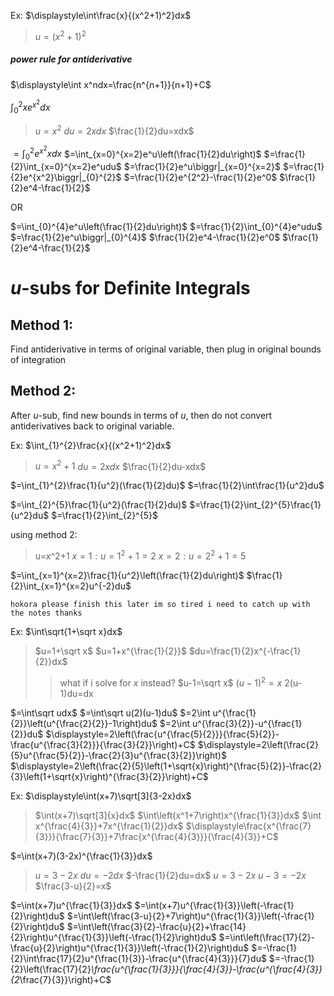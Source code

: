 Ex: $\displaystyle\int\frac{x}{(x^2+1)^2}dx$
> $u=(x^2+1)^2$


##### power rule for antiderivative
$\displaystyle\int x^ndx=\frac{n^{n+1}}{n+1}+C$


$\int_{0}^{2}xe^{x^2}dx$
> $u=x^2$
> $du=2xdx$
> $\frac{1}{2}du=xdx$

$=\int_{0}^{2}e^{x^2}xdx$
$=\int_{x=0}^{x=2}e^u\left(\frac{1}{2}du\right)$
$=\frac{1}{2}\int_{x=0}^{x=2}e^udu$
$=\frac{1}{2}e^u\biggr|_{x=0}^{x=2}$
$=\frac{1}{2}e^{x^2}\biggr|_{0}^{2}$
$=\frac{1}{2}e^{2^2}-\frac{1}{2}e^0$
$\frac{1}{2}e^4-\frac{1}{2}$

OR

$=\int_{0}^{4}e^u\left(\frac{1}{2}du\right)$
$=\frac{1}{2}\int_{0}^{4}e^udu$
$=\frac{1}{2}e^u\biggr|_{0}^{4}$
$\frac{1}{2}e^4-\frac{1}{2}e^0$
$\frac{1}{2}e^4-\frac{1}{2}$


# $u$-subs for Definite Integrals
## Method 1:
Find antiderivative in terms of original variable, then plug in original bounds of integration
## Method 2:
After $u$-sub, find new bounds in terms of $u$, then do not convert antiderivatives back to original variable.

Ex:
$\int_{1}^{2}\frac{x}{(x^2+1)^2}dx$
> $u=x^2+1$
> $du=2xdx$
> $\frac{1}{2}du-xdx$

$=\int_{1}^{2}\frac{1}{u^2}(\frac{1}{2}du)$
$=\frac{1}{2}\int\frac{1}{u^2}du$


$=\int_{2}^{5}\frac{1}{u^2}(\frac{1}{2}du)$
$=\frac{1}{2}\int_{2}^{5}\frac{1}{u^2}du$
$=\frac{1}{2}\int_{2}^{5}$

using method 2:
> u=x^2+1
> $x=1:u=1^2+1=2$
> $x=2:u=2^2+1=5$

$=\int_{x=1}^{x=2}\frac{1}{u^2}\left(\frac{1}{2}du\right)$
$\frac{1}{2}\int_{x=1}^{x=2}u^{-2}du$

`hokora please finish this later im so tired i need to catch up with the notes thanks`


Ex: $\int\sqrt{1+\sqrt x}dx$
> $u=1+\sqrt x$
> $u=1+x^{\frac{1}{2}}$
> $du=\frac{1}{2}x^{-\frac{1}{2}}dx$
>>what if i solve for $x$ instead?
>>$u-1=\sqrt x$
>>$(u-1)^2=x$
>>2(u-1)du=dx

$=\int\sqrt udx$
$=\int\sqrt u(2)(u-1)du$
$=2\int u^{\frac{1}{2}}\left(u^{\frac{2}{2}}-1\right)du$
$=2\int u^{\frac{3}{2}}-u^{\frac{1}{2}}du$
$\displaystyle=2\left(\frac{u^{\frac{5}{2}}}{\frac{5}{2}}-\frac{u^{\frac{3}{2}}}{\frac{3}{2}}\right)+C$
$\displaystyle=2\left(\frac{2}{5}u^{\frac{5}{2}}-\frac{2}{3}u^{\frac{3}{2}}\right)$
$\displaystyle=2\left(\frac{2}{5}\left(1+\sqrt{x}\right)^{\frac{5}{2}}-\frac{2}{3}\left(1+\sqrt{x}\right)^{\frac{3}{2}}\right)+C$



Ex: $\displaystyle\int(x+7)\sqrt[3]{3-2x}dx$
> $\int(x+7)\sqrt[3]{x}dx$
> $\int\left(x^1+7\right)x^{\frac{1}{3}}dx$
> $\int x^{\frac{4}{3}}+7x^{\frac{1}{2}}dx$
> $\displaystyle\frac{x^{\frac{7}{3}}}{\frac{7}{3}}+7\frac{x^{\frac{4}{3}}}{\frac{4}{3}}+C$

$=\int(x+7)(3-2x)^{\frac{1}{3}}dx$

> $u=3-2x$
> $du=-2dx$
> $-\frac{1}{2}du=dx$
> $u=3-2x$
> $u-3=-2x$
> $\frac{3-u}{2}=x$

$=\int(x+7)u^{\frac{1}{3}}dx$
$=\int(x+7)u^{\frac{1}{3}}\left(-\frac{1}{2}\right)du$
$=\int\left(\frac{3-u}{2}+7\right)u^{\frac{1}{3}}\left(-\frac{1}{2}\right)du$
$=\int\left(\frac{3}{2}-\frac{u}{2}+\frac{14}{2}\right)u^{\frac{1}{3}}\left(-\frac{1}{2}\right)du$
$=\int\left(\frac{17}{2}-\frac{u}{2}\right)u^{\frac{1}{3}}\left(-\frac{1}{2}\right)du$
$=-\frac{1}{2}\int\frac{17}{2}u^{\frac{1}{3}}-\frac{u^{\frac{4}{3}}}{7}du$
$=-\frac{1}{2}\left(\frac{17}{2}*\frac{u^{\frac{1}{3}}}{\frac{4}{3}}-\frac{u^{\frac{4}{3}}{2*\frac{7}{3}}\right)+C$

